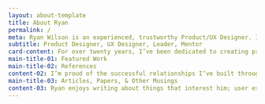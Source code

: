 ```yaml
---
layout: about-template
title: About Ryan
permalink: /
meta: Ryan Wilson is an experienced, trustworthy Product/UX Designer. If you are looking for someone to improve the user experience of your product, let me introduce you to Ryan.
subtitle: Product Designer, UX Designer, Leader, Mentor
card-content: For over twenty years, I’ve been dedicated to creating products with the user in mind. As a Product Designer, as well as throughout my career, I’ve seen how approaching projects with understanding and empathy results in a better experience for the user. My passion is the process of understanding and refining the User Experience of a product - research, defining the user, developing product requirements, creating wireframes, mockups, and building prototypes, and iterating through documentation.
main-title-01: Featured Work
main-title-02: References
content-02: I’m proud of the successful relationships I’ve built throughout my career by being trustworthy, goal-oriented, value-driven, and easy to work with. Below are a few things some people I’ve worked with have said. You can find more kind words on my <a href="/references/">references page</a>.
main-title-03: Articles, Papers, & Other Musings
content-03: Ryan enjoys writing about things that interest him; user experience, graphic design, animation, etc.
---
```

